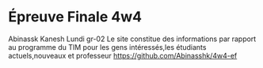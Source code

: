 # Épreuve Finale 4w4 #
Abinassk Kanesh 
Lundi gr-02 
Le site constitue des informations par rapport au programme du TIM pour les gens intéressés,les étudiants actuels,nouveaux et professeur 
https://github.com/Abinasshk/4w4-ef